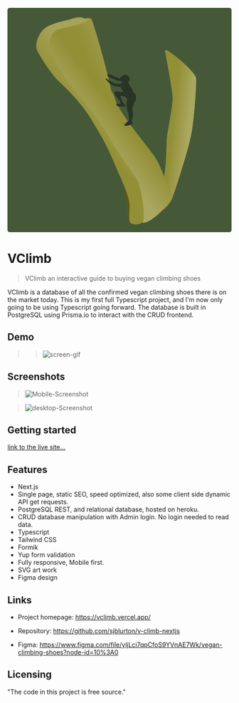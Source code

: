 ![logo](https://raw.githubusercontent.com/sjblurton/v-climb-nextjs/main/src/assets/logo/logo.png)

# VClimb

> VClimb an interactive guide to buying vegan climbing shoes

VClimb is a database of all the confirmed vegan climbing shoes there is on the market today. This is my first full Typescript project, and I'm now only going to be using Typescript going forward. The database is built in PostgreSQL using Prisma.io to interact with the CRUD frontend.

## Demo

> > ![screen-gif](https://github.com/sjblurton/v-climb-nextjs/blob/main/assets/readme/demo.gif)

## Screenshots

> ![Mobile-Screenshot](https://github.com/sjblurton/v-climb-nextjs/blob/main/assets/readme/mobile.png)

> ![desktop-Screenshot](https://github.com/sjblurton/v-climb-nextjs/blob/main/assets/readme/product.png)

## Getting started

[link to the live site...](https://vclimb.vercel.app/)

## Features

- Next.js
- Single page, static SEO, speed optimized, also some client side dynamic API get requests.
- PostgreSQL REST, and relational database, hosted on heroku.
- CRUD database manipulation with Admin login. No login needed to read data.
- Typescript
- Tailwind CSS
- Formik
- Yup form validation
- Fully responsive, Mobile first.
- SVG art work
- Figma design

## Links

- Project homepage: https://vclimb.vercel.app/

- Repository: https://github.com/sjblurton/v-climb-nextjs

- Figma: https://www.figma.com/file/yljLci7qpCfoS9YVnAE7Wk/vegan-climbing-shoes?node-id=10%3A0

## Licensing

"The code in this project is free source."
